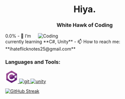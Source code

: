 <h1 align="center">Hiya.</h1>
<h3 align="center">White Hawk of Coding</h3>
<img align="right" alt="Coding" width="400" src="<img align="right" alt="Coding" width="400" <img align="right" alt="Coding" width="400" src="https://tenor.com/en-GB/view/shin-ai-dance-shin-ai-yttd-gif-24619093">
0.0%
- 🌱 I’m currently learning **C#, Unity**
- 📫 How to reach me: **ihateflicknotes25@gmail.com**

<h3 align="left">Languages and Tools:</h3>
<p align="left"> <a href="https://www.w3schools.com/cs/" target="_blank" rel="noreferrer"> <img src="https://raw.githubusercontent.com/devicons/devicon/master/icons/csharp/csharp-original.svg" alt="csharp" width="40" height="40"/> </a> 
<a href="https://git-scm.com/" target="_blank" rel="noreferrer"> <img src="https://www.vectorlogo.zone/logos/git-scm/git-scm-icon.svg" alt="git" width="40" height="40"/> </a> 
<a href="https://unity.com/" target="_blank" rel="noreferrer"> <img src="https://www.vectorlogo.zone/logos/unity3d/unity3d-icon.svg" alt="unity" width="40" height="40"/> </a> 

[![GitHub Streak](http://github-readme-streak-stats.herokuapp.com?user=floodlit-torte&theme=soft-green&hide_border=true&mode=weekly)](https://git.io/streak-stats)
